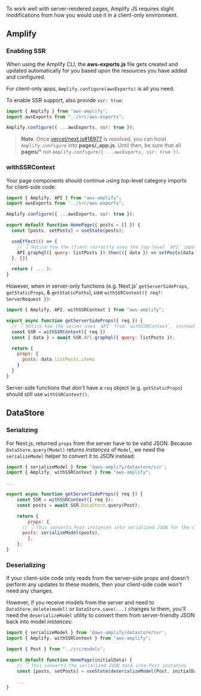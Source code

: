 To work well with server-rendered pages, Amplify JS requires slight modifications from how you would use it in a client-only environment.

## Amplify

### Enabling SSR 

When using the Amplify CLI, the __aws-exports.js__ file gets created and updated automatically for you based upon the resources you have added and configured.

For client-only apps, `Amplify.configure(awsExports)` is all you need.

To enable SSR support, also provide `ssr: true`:

```js
import { Amplify } from "aws-amplify";
import awsExports from "../src/aws-exports";

Amplify.configure({ ...awsExports, ssr: true });
```

> **Note**: Once [vercel/next.js#16977](https://github.com/vercel/next.js/issues/16977) is resolved, you can hoist `Amplify.configure` into **pages/_app.js**.  Until then, be sure that all **pages/*** run `Amplify.configure({ ...awsExports, ssr: true })`.


### withSSRContext

Your page components should continue using top-level category imports for client-side code:

```js
import { Amplify, API } from "aws-amplify";
import awsExports from "../src/aws-exports";

Amplify.configure({ ...awsExports, ssr: true });

export default function HomePage({ posts = [] }) {
  const [posts, setPosts] = useState(posts);

  useEffect(() => {
    // 👇 Notice how the client correctly uses the top-level `API` import
    API.graphql({ query: listPosts }).then(({ data }) => setPosts(data.listPosts.items));
  }, [])

  return ( ... );
}
```

However, when in server-only functions (e.g. Next.js' `getServerSideProps`, `getStaticProps`, & `getStaticPaths`), use `withSSRContext({ req?: ServerRequest })`:

```js
import { Amplify, API, withSSRContext } from "aws-amplify";

export async function getServerSideProps({ req }) {
  // 👇 Notice how the server uses `API` from `withSSRContext`, instead of the top-level `API`.
  const SSR = withSSRContext({ req })
  const { data } = await SSR.API.graphql({ query: listPosts });

  return {
    props: {
      posts: data.listPosts.items
    }
  }
}
```

Server-side functions that _don't_ have a `req` object (e.g. `getStaticProps`) should still use `withSSRContext()`.

## DataStore

### Serializing

For Next.js, returned `props` from the server have to be valid JSON. Because `DataStore.query(Model)` returns _instances_ of `Model`, we need the `serializeModel` helper to convert it to JSON instead:

```js
import { serializeModel } from '@aws-amplify/datastore/ssr';
import { Amplify, withSSRContext } from "aws-amplify";

...

export async function getServerSideProps({ req }) {
	const SSR = withSSRContext({ req });
	const posts = await SSR.DataStore.query(Post);

	return {
		props: {
      // 👇 This converts Post instances into serialized JSON for the client
      posts: serializeModel(posts),
		},
	};
}
```

### Deserializing

If your client-side code only reads from the server-side props and doesn't perform any updates to these models, then your client-side code won't need any changes.

However, if you receive models from the server and need to `DataStore.delete(model)` or `DataStore.save(...)` changes to them, you'll need the `deserializeModel` utility to convert them from server-friendly JSON back into model _instances_:

```js
import { serializeModel } from '@aws-amplify/datastore/ssr';
import { Amplify, withSSRContext } from "aws-amplify";

import { Post } from "../src/models";

export default function HomePage(initialData) {
    // 👇 This converts the serialized JSON back into Post instances
    const [posts, setPosts] = useState(deserializeModel(Post, initialData.posts));

    ...
}
```

